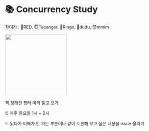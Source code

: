 # 📚 Concurrency Study

참여자 : 🔴RED, 😇Taeanger, 🍏Ringo, 🐥dudu, 😈mmim

<img src="https://i.imgur.com/dj9P4z4.png" width=200>

책 정해진 챕터 미리 읽고 오기

⏰ 매주 화요일 1시 ~ 2시 

✨ 읽다가 이해가 안 가는 부분이나 같이 토론해 보고 싶은 내용을 issue 올리기

